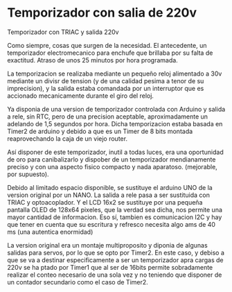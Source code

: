 # Temporizador con salia de 220v
Temporizador con TRIAC y salida 220v

Como siempre, cosas que surgen de la necesidad.
El antecedente, un temporizador electromecanico para enchufe que brillaba por su falta de exactitud.
Atraso de unos 25 minutos por hora programada.

La temporizacion se realizaba mediante un pequeño reloj alimentado a 30v mediante un divisr de tension (y de una calidad pesima a tenor de su imprecision), y la salida estaba comandada por un interruptor que es accionado mecanicamente durante el giro del reloj.

Ya disponia de una version de temporizador controlada con Arduino y salida a rele, sin RTC, pero de una precision aceptable, aproximadamente un adelando de 1,5 segundos por hora. Dicha temporizacion estaba basada en Timer2 de arduino y debido a que es un Timer de 8 bits montada reaprovechando la caja de un viejo router.

Así disponer de este temporizador, inutil a todas luces, era una oportunidad de oro para canibalizarlo y dispober de un temporizador mendianamente preciso y con una aspecto fisico compacto y nada aparatoso. (mejorable, por supuesto).

Debido al limitado espacio disponible, se sustituye el arduino UNO de la version original por un NANO.
La salida a rele pasa a ser sustituida con TRIAC y optoacoplador. Y el LCD 16x2 se sustituye por una pequeña pantalla OLED de 128x64 pixeles, que la verdad sea dicha, nos permite una mayor cantidad de informacion. Eso sí, tambien es comunicacion I2C y hay que tener en cuenta que su escritura y refresco necesita algo ams de 40 ms (una autentica enormidad)

La version original era un montaje multiproposito y diponia de algunas salidas para servos, por lo que se opto por Timer2.
En este caso, y debiso a que se va a destinar especificamente a ser un temporizador apra cargas de 220v se ha ptado por Timer1 que al ser de 16bits permite sobradamente realizar el conteo necesario de una sola vez y no teniendo que disponer de un contador secundario como el caso de Timer2.


